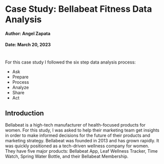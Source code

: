 # Case Study: Bellabeat Fitness Data Analysis 
#### Author: Angel Zapata 
#### Date: March 20, 2023
#
For this case study I followed the six step data analysis process:
* Ask
* Prepare
* Process
* Analyze
* Share
* Act

## Introduction
Bellabeat is a high-tech manufacturer of health-focused products for women. For this study, I was asked to help their marketing team get insights in order to make informed decisions for the future of their products and marketing strategy. Bellabeat was founded in 2013 and has grown rapidly. It was quickly positioned as a tech-driven wellness company for women. They have five major products: Bellabeat App, Leaf Wellness Tracker, Time Watch, Spring Water Bottle, and their Bellabeat Membership. 

